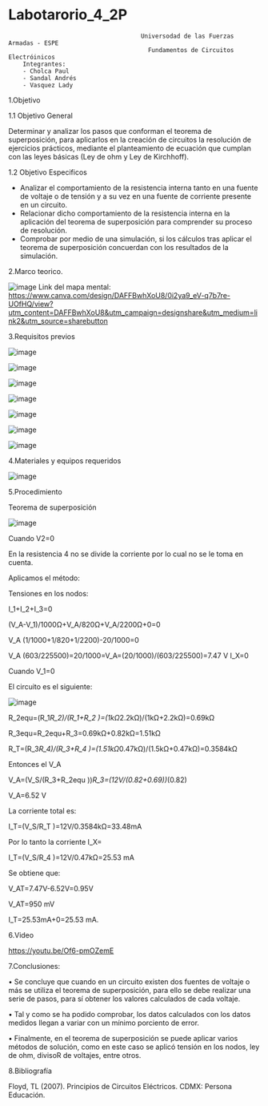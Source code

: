 # Labotarorio_4_2P

                                         Universodad de las Fuerzas Armadas - ESPE
                                           Fundamentos de Circuitos Electróinicos
        Integrantes:
        - Cholca Paul
        - Sandal Andrés
        - Vasquez Lady
 
1.Objetivo

1.1 Objetivo General

Determinar y analizar los pasos que conforman el teorema   de   superposición, para aplicarlos en la creación de circuitos la resolución de ejercicios prácticos, mediante el planteamiento de ecuación que cumplan con las leyes básicas (Ley de ohm y Ley de Kirchhoff).  

1.2 Objetivo  Especificos

- Analizar el comportamiento de la resistencia interna tanto en una fuente de voltaje o de tensión y a su vez en una fuente de corriente presente en un circuito.
- Relacionar dicho comportamiento de la resistencia interna en la aplicación del teorema de superposición para comprender su proceso de resolución.
- Comprobar por medio de una simulación, si los cálculos tras aplicar el teorema de superposición concuerdan con los resultados de la simulación.


2.Marco teorico.

![image](https://user-images.githubusercontent.com/105684550/176568097-9b272cf8-718d-4717-b79f-f1c7412c1c9e.png)
Link del mapa mental: https://www.canva.com/design/DAFFBwhXoU8/0i2ya9_eV-q7b7re-UOfHQ/view?utm_content=DAFFBwhXoU8&utm_campaign=designshare&utm_medium=link2&utm_source=sharebutton 

3.Requisitos previos

![image](https://user-images.githubusercontent.com/105687375/176583360-89152c2e-65c0-44ac-827b-dada90702fc3.png)

![image](https://user-images.githubusercontent.com/105687375/176583474-134ec70a-84d8-4d1e-b9fb-1b777ea532b2.png)

![image](https://user-images.githubusercontent.com/105687375/176583528-bdfa7d08-f0f6-49e5-b4c8-2d90048351a3.png)

![image](https://user-images.githubusercontent.com/105687375/176583566-58c23659-8631-47b3-968f-962e9eedefab.png)

![image](https://user-images.githubusercontent.com/105687375/176583671-ea158df2-1866-4f42-b144-e655f9ea42ea.png)

![image](https://user-images.githubusercontent.com/105687375/176583704-510a116e-0cbf-4117-99a1-72cdca6cffc4.png)

![image](https://user-images.githubusercontent.com/105687375/176583721-70aba312-b52f-4e54-854d-7f5dfda51b18.png)

4.Materiales y equipos requeridos

![image](https://user-images.githubusercontent.com/105684550/176568300-a6bae813-85b6-4c32-b05c-dbf160cfe379.png)

5.Procedimiento

Teorema de superposición

![image](https://user-images.githubusercontent.com/105687375/176597138-2c14e6c4-d7ce-4a66-9b5f-b6d006b4b599.png)

Cuando V2=0

En la resistencia 4 no se divide la corriente por lo cual no se le toma en cuenta.

Aplicamos el método:

Tensiones en los nodos:

I_1+I_2+I_3=0

(V_A-V_1)/1000Ω+V_A/820Ω+V_A/2200Ω+0=0

V_A (1/1000+1/820+1/2200)-20/1000=0

V_A (603/225500)=20/1000=V_A=(20/1000)/(603/225500)=7.47 V
I_X=0

Cuando V_1=0

El circuito es el siguiente:

![image](https://user-images.githubusercontent.com/105687375/176597212-8bf69d78-7240-4d6e-b8f2-f6521bf44e98.png)

R_2equ=(R_1*R_2)/(R_1+R_2 )=(1kΩ*2.2kΩ)/(1kΩ+2.2kΩ)=0.69kΩ

 R_3equ=R_2equ+R_3=0.69kΩ+0.82kΩ=1.51kΩ
 
R_T=(R_3*R_4)/(R_3+R_4 )=(1.51kΩ*0.47kΩ)/(1.5kΩ+0.47kΩ)=0.3584kΩ

Entonces el V_A

V_A=(V_S/(R_3+R_2equ ))*R_3=(12V/(0.82+0.69))*(0.82)

V_A=6.52 V

La corriente total es:

I_T=(V_S/R_T )=12V/0.3584kΩ=33.48mA

Por lo tanto la corriente I_X=

I_T=(V_S/R_4 )=12V/0.47kΩ=25.53 mA

Se obtiene que:

V_AT=7.47V-6.52V=0.95V

V_AT=950 mV

I_T=25.53mA+0=25.53 mA.

6.Video

https://youtu.be/Of6-pmOZemE

7.Conclusiones:

•	Se concluye que cuando en un circuito existen dos fuentes de voltaje o más se utiliza el teorema de superposición, para ello se debe realizar una serie de pasos, para sí obtener los valores calculados de cada voltaje.

•	Tal y como se ha podido comprobar, los datos calculados con los datos medidos llegan a variar con un mínimo porciento de error.

•	Finalmente, en el teorema de superposición se puede aplicar varios métodos de solución, como en este caso se aplicó tensión en los nodos, ley de ohm, divisoR de voltajes, entre otros.



8.Bibliografía

Floyd, TL (2007). Principios de Circuitos Eléctricos. CDMX: Persona Educación.
